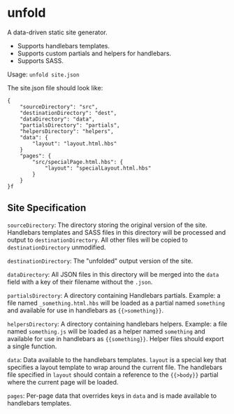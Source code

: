 unfold
======

A data-driven static site generator.

 * Supports handlebars templates.
 * Supports custom partials and helpers for handlebars.
 * Supports SASS.

Usage: `unfold site.json`

The site.json file should look like:

```
{
	"sourceDirectory": "src",
	"destinationDirectory": "dest",
	"dataDirectory": "data",
	"partialsDirectory": "partials",
	"helpersDirectory": "helpers",
	"data": {
		"layout": "layout.html.hbs"
	}
	"pages": {
		"src/specialPage.html.hbs": {
			"layout": "specialLayout.html.hbs"
		}
	}
}f
```

Site Specification
------------------
`sourceDirectory`: The directory storing the original version of the site. Handlebars templates and SASS files in this directory will be processed and output to `destinationDirectory`. All other files will be copied to `destinationDirectory` unmodified.

`destinationDirectory`: The "unfolded" output version of the site.

`dataDirectory`: All JSON files in this directory will be merged into the `data` field with a key of their filename without the `.json`.

`partialsDirectory`: A directory containing Handlebars partials. Example: a file named `_something.html.hbs` will be loaded as a partial named `something` and available for use in handlebars as `{{>something}}`.

`helpersDirectory`: A directory containing handlebars helpers. Example: a file named `something.js` will be loaded as a helper named `something` and available for use in handlebars as `{{something}}`. Helper files should export a single function.

`data`: Data available to the handlebars templates. `layout` is a special key that specifies a layout template to wrap around the current file. The handlebars file specified in `layout` should contain a reference to the `{{>body}}` partial where the current page will be loaded.

`pages`: Per-page data that overrides keys in `data` and is made available to handlebars templates.
